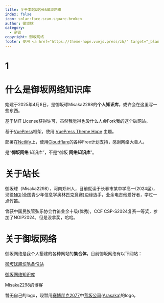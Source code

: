 ```yaml
---
title: 关于本站&站长&御坂网络
index: false
icon: solar:face-scan-square-broken
author: 御坂球
category:
  - 杂谈
copyright: 御坂网络
footer: 使用 <a href="https://theme-hope.vuejs.press/zh/" target="_blank">VuePress Theme Hope</a> 主题 | MIT 协议, 版权所有 © 2025-至今 Misaka2298
---
```

# 1

# 什么是御坂网络知识库
始建于2025年4月8日，是御坂球Misaka2298的**个人知识库**，或许会在这里写一些东西。

基于MIT License获得许可，虽然我觉得也没什么人会Fork我的这个破网站。

基于[VuePress](https://vuepress.vuejs.org/zh/)框架，使用 [VuePress Theme Hope](https://theme-hope.vuejs.press/zh/) 主题。

部署在[Netlify](https://www.netlify.com/)上，使用[Cloudflare](https://www.cloudflare-cn.com)的各种Free计划支持，感谢网络大善人。

是“**御坂网络** 知识库”，不是“御坂 **网络知识库**”。

# 关于站长
御坂球（Misaka2298），河南郑州人，目前就读于长春市某中学高一(2024届)，现役[NOI](https://www.noi.cn/)(全国青少年信息学奥林匹克竞赛)边缘选手，业余电吉他爱好者，学过一点竹笛。

曾获中国民族管弦乐协会竹笛业余十级(优秀)，CCF CSP-S2024复赛一等奖，参加了NOIP2024，但是没拿奖，哈哈。

# 关于御坂网络

御坂网络是我个人搭建的各种网站的**集合体**，目前御坂网络有以下网站：

[御坂球超炫酷备份站](https://alist.misaka2298.icu/)

[御坂网络知识库](https://docs.misaka2298.icu/)

[Misaka2298的博客](https://www.cnblogs.com/Misaka2298)

暂无自己的logo，现暂用[赛博朋克2077](https://mzh.moegirl.org.cn/%E8%B5%9B%E5%8D%9A%E6%9C%8B%E5%85%8B2077)中[荒坂公司(Arasaka)](https://cyberpunk.huijiwiki.com/wiki/%E8%8D%92%E5%9D%82)的logo。